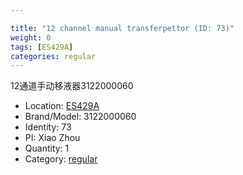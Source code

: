 ```yaml
---

title: "12 channel manual transferpettor (ID: 73)"
weight: 0
tags: [ES429A]
categories: regular
---
```


12通道手动移液器3122000060

<!--more-->



- Location: [ES429A](../../tags/es429a)
- Brand/Model: 3122000060
- Identity: 73
- PI: Xiao Zhou
- Quantity: 1
- Category: [regular](../../categories/regular)






